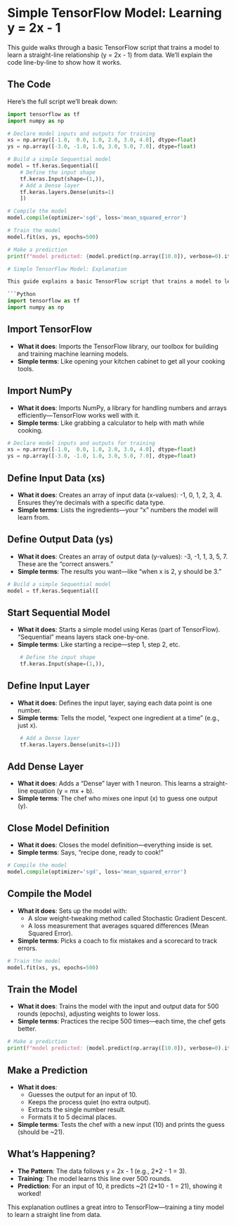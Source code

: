 # Simple TensorFlow Model: Learning y = 2x - 1

This guide walks through a basic TensorFlow script that trains a model to learn a straight-line relationship (y = 2x - 1) from data. We’ll explain the code line-by-line to show how it works.

## The Code

Here’s the full script we’ll break down:

```python
import tensorflow as tf
import numpy as np

# Declare model inputs and outputs for training
xs = np.array([-1.0,  0.0, 1.0, 2.0, 3.0, 4.0], dtype=float)
ys = np.array([-3.0, -1.0, 1.0, 3.0, 5.0, 7.0], dtype=float)

# Build a simple Sequential model
model = tf.keras.Sequential([
    # Define the input shape
    tf.keras.Input(shape=(1,)),
    # Add a Dense layer
    tf.keras.layers.Dense(units=1)
    ])

# Compile the model
model.compile(optimizer='sgd', loss='mean_squared_error')

# Train the model
model.fit(xs, ys, epochs=500)

# Make a prediction
print(f"model predicted: {model.predict(np.array([10.0]), verbose=0).item():.5f}")

# Simple TensorFlow Model: Explanation

This guide explains a basic TensorFlow script that trains a model to learn the straight-line relationship `y = 2x - 1`. Each step is described below with a focus on what it does and why it matters.

```Python
import tensorflow as tf
import numpy as np
```

## **Import TensorFlow**

- **What it does**: Imports the TensorFlow library, our toolbox for building and training machine learning models.
- **Simple terms**: Like opening your kitchen cabinet to get all your cooking tools.

## **Import NumPy**

- **What it does**: Imports NumPy, a library for handling numbers and arrays efficiently—TensorFlow works well with it.
- **Simple terms**: Like grabbing a calculator to help with math while cooking.

```Python
# Declare model inputs and outputs for training
xs = np.array([-1.0,  0.0, 1.0, 2.0, 3.0, 4.0], dtype=float)
ys = np.array([-3.0, -1.0, 1.0, 3.0, 5.0, 7.0], dtype=float)
```

## **Define Input Data (xs)**

- **What it does**: Creates an array of input data (x-values): -1, 0, 1, 2, 3, 4. Ensures they’re decimals with a specific data type.
- **Simple terms**: Lists the ingredients—your “x” numbers the model will learn from.

## **Define Output Data (ys)**

- **What it does**: Creates an array of output data (y-values): -3, -1, 1, 3, 5, 7. These are the “correct answers.”
- **Simple terms**: The results you want—like “when x is 2, y should be 3.”

```Python
# Build a simple Sequential model
model = tf.keras.Sequential([
```

## **Start Sequential Model**

- **What it does**: Starts a simple model using Keras (part of TensorFlow). “Sequential” means layers stack one-by-one.
- **Simple terms**: Like starting a recipe—step 1, step 2, etc.

```Python
    # Define the input shape
    tf.keras.Input(shape=(1,)),
```

## **Define Input Layer**

- **What it does**: Defines the input layer, saying each data point is one number.
- **Simple terms**: Tells the model, “expect one ingredient at a time” (e.g., just x).

```Python
    # Add a Dense layer
    tf.keras.layers.Dense(units=1)])
```

## **Add Dense Layer**

- **What it does**: Adds a “Dense” layer with 1 neuron. This learns a straight-line equation (y = mx + b).
- **Simple terms**: The chef who mixes one input (x) to guess one output (y).

## **Close Model Definition**

- **What it does**: Closes the model definition—everything inside is set.
- **Simple terms**: Says, “recipe done, ready to cook!”

```Python
# Compile the model
model.compile(optimizer='sgd', loss='mean_squared_error')
```

## **Compile the Model**

- **What it does**: Sets up the model with:
  - A slow weight-tweaking method called Stochastic Gradient Descent.
  - A loss measurement that averages squared differences (Mean Squared Error).
- **Simple terms**: Picks a coach to fix mistakes and a scorecard to track errors.

```Python
# Train the model
model.fit(xs, ys, epochs=500)
```

## **Train the Model**

- **What it does**: Trains the model with the input and output data for 500 rounds (epochs), adjusting weights to lower loss.
- **Simple terms**: Practices the recipe 500 times—each time, the chef gets better.

```Python
# Make a prediction
print(f"model predicted: {model.predict(np.array([10.0]), verbose=0).item():.5f}")
```

## **Make a Prediction**

- **What it does**: 
  - Guesses the output for an input of 10.
  - Keeps the process quiet (no extra output).
  - Extracts the single number result.
  - Formats it to 5 decimal places.
- **Simple terms**: Tests the chef with a new input (10) and prints the guess (should be ~21).

## What’s Happening?

- **The Pattern**: The data follows y = 2x - 1 (e.g., 2*2 - 1 = 3).
- **Training**: The model learns this line over 500 rounds.
- **Prediction**: For an input of 10, it predicts ~21 (2*10 - 1 = 21), showing it worked!

This explanation outlines a great intro to TensorFlow—training a tiny model to learn a straight line from data.
